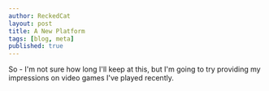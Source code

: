 ```yaml
---
author: ReckedCat
layout: post
title: A New Platform
tags: [blog, meta]
published: true
---
```


So - I'm not sure how long I'll keep at this, but I'm going to try providing my impressions on video games I've played recently.
